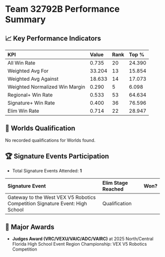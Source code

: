 # Team 32792B Performance Summary

## 📈 Key Performance Indicators
| KPI | Value | Rank | Top % |
|:---|:-----|:----|:-----|
| All Win Rate | 0.735 | 20 | 24.390 |
| Weighted Avg For | 33.204 | 13 | 15.854 |
| Weighted Avg Against | 18.633 | 14 | 17.073 |
| Weighted Normalized Win Margin | 0.290 | 5 | 6.098 |
| Regional+ Win Rate | 0.533 | 53 | 64.634 |
| Signature+ Win Rate | 0.400 | 36 | 76.596 |
| Elim Win Rate | 0.714 | 22 | 28.947 |


## 🎯 Worlds Qualification
No recorded qualifications for Worlds found.

## 🏆 Signature Events Participation
- Total Signature Events Attended: **1**

| Signature Event | Elim Stage Reached | Won? |
|:----------------|:-------------------|:----|
| Gateway to the West VEX V5 Robotics Competition Signature Event: High School | Qualification |  |


## 🥇 Major Awards
- **Judges Award (VRC/VEXU/VAIC/ADC/VAIRC)** at 2025 North/Central Florida High School Event Region Championship: VEX V5 Robotics Competition


